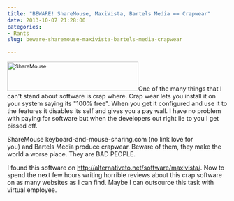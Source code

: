 ```yaml
---
title: "BEWARE! ShareMouse, MaxiVista, Bartels Media == Crapwear"
date: 2013-10-07 21:28:00
categories:
- Rants
slug: beware-sharemouse-maxivista-bartels-media-crapwear

---
```


<img class="size-medium wp-image-3495 alignright" style="font-size: 12px; line-height: 18px;" alt="ShareMouse" src="/public/uploads/2013/10/ShareMouse-300x67.png" width="300" height="67" />One of the many things that I can't stand about software is crap where. Crap wear lets you install it on your system saying its "100% free". When you get it configured and use it to the features it disables its self and gives you a pay wall. I have no problem with paying for software but when the developers out right lie to you I get pissed off.

ShareMouse keyboard-and-mouse-sharing.com (no link love for you) and Bartels Media produce crapwear. Beware of them, they make the world a worse place. They are BAD PEOPLE.

I found this software on <a href="http://alternativeto.net/software/maxivista/">http://alternativeto.net/software/maxivista/</a>. Now to spend the next few hours writing horrible reviews about this crap software on as many websites as I can find. Maybe I can outsource this task with virtual employee.

&nbsp;
